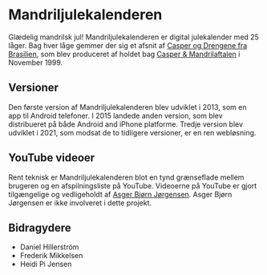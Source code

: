 # Mandriljulekalenderen

Glædelig mandrilsk jul! Mandriljulekalenderen er digital julekalender
med 25 låger. Bag hver låge gemmer der sig et afsnit af [Casper og
Drengene fra
Brasilien](https://da.wikipedia.org/wiki/Casper_%26_Drengene_fra_Brasilien),
som blev produceret af holdet bag [Casper &
Mandrilaftalen](https://da.wikipedia.org/wiki/Casper_%26_Mandrilaftalen)
i November 1999.

## Versioner

Den første version af Mandriljulekalenderen blev udviklet i 2013, som en app til Android telefoner. I 2015 landede anden version, som blev distribueret på både Android and iPhone platforme. Tredje version blev udviklet i 2021, som modsat de to tidligere versioner, er en ren webløsning.

## YouTube videoer

Rent teknisk er Mandriljulekalenderen blot en tynd grænseflade mellem
brugeren og en afspilningsliste på YouTube. Videoerne på YouTube er
gjort tilgængelige og vedligeholdt af [Asger Bjørn
Jørgensen](https://www.youtube.com/c/AsgerBj%C3%B8rnJ%C3%B8rgensen/about). Asger Bjørn
Jørgensen er ikke involveret i dette projekt.

## Bidragydere

* Daniel Hillerström
* Frederik Mikkelsen
* Heidi Pi Jensen
